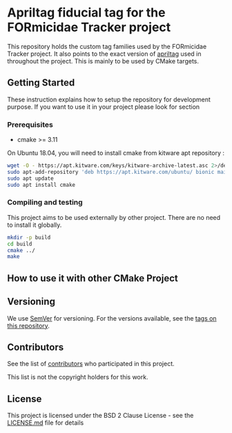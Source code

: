 # Apriltag fiducial tag for the FORmicidae Tracker project

This repository holds the custom tag families used by the FORmicidae
Tracker project. It also points to the exact version of
[apriltag](https://github.com/AprilRobotics/apriltag) used in
throughout the project. This is mainly to be used by CMake targets.

## Getting Started

These instruction explains how to setup the repository for development
purpose. If you want to use it in your project please look for section

### Prerequisites

 * cmake >= 3.11

 On Ubuntu 18.04, you will need to install cmake from kitware apt repository :


```bash
wget -O - https://apt.kitware.com/keys/kitware-archive-latest.asc 2>/dev/null | sudo apt-key add -
sudo apt-add-repository 'deb https://apt.kitware.com/ubuntu/ bionic main'
sudo apt update
sudo apt install cmake
```

### Compiling and testing

This project aims to be used externally by other project. There are no
need to install it globally.

```bash
mkdir -p build
cd build
cmake ../
make
```

## How to use it with other CMake Project



## Versioning

We use [SemVer](http://semver.org/) for versioning. For the versions available, see the [tags on this repository](https://github.com/your/project/tags).

## Contributors

See the list of [contributors](https://github.com/your/project/contributors) who participated in this project.

This list is not the copyright holders for this work.

## License

This project is licensed under the BSD 2 Clause License - see the [LICENSE.md](LICENSE.md) file for details
